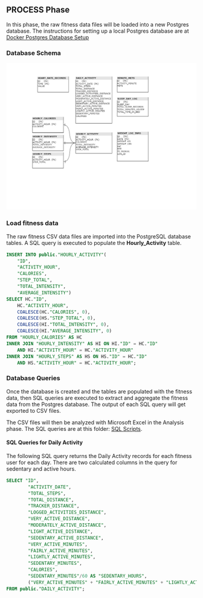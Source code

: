 ## PROCESS Phase

In this phase, the raw fitness data files will be loaded into a new Postgres database.  The instructions for setting up a local Postgres database are at <a href="Docker%20PostgreSQL%20Database%20Setup.md" target="_blank">Docker Postgres Database Setup</a>


### Database Schema

![](resources/Fitness%20Tracker%20Database.drawio.png)

### Load fitness data

The raw fitness CSV data files are imported into the PostgreSQL database tables.  A SQL query is executed to populate the **Hourly_Activity** table.

```sql
INSERT INTO public."HOURLY_ACTIVITY"(
	"ID", 
	"ACTIVITY_HOUR", 
	"CALORIES", 
	"STEP_TOTAL", 
	"TOTAL_INTENSITY", 
	"AVERAGE_INTENSITY")
SELECT HC."ID", 
	HC."ACTIVITY_HOUR", 
	COALESCE(HC."CALORIES", 0),
	COALESCE(HS."STEP_TOTAL", 0), 
	COALESCE(HI."TOTAL_INTENSITY", 0), 
	COALESCE(HI."AVERAGE_INTENSITY", 0)
FROM "HOURLY_CALORIES" AS HC
INNER JOIN "HOURLY_INTENSITY" AS HI ON HI."ID" = HC."ID"
	AND HI."ACTIVITY_HOUR" = HC."ACTIVITY_HOUR"
INNER JOIN "HOURLY_STEPS" AS HS ON HS."ID" = HC."ID"
	AND HS."ACTIVITY_HOUR" = HC."ACTIVITY_HOUR";
```


### Database Queries

Once the database is created and the tables are populated with the fitness data, then SQL queries are executed to extract and aggregate the fitness data from the Postgres database. The output of each SQL query will get exported to CSV files. 

The CSV files will then be analyzed with Microsoft Excel in the Analysis phase. The SQL queries are at this folder: <a href="https://github.com/mwalbers1/Google-Data-Analytics-capstone/tree/main/Sql%20Scripts" target="_blank">SQL Scripts</a>.


#### SQL Queries for Daily Activity

The following SQL query returns the Daily Activity records for each fitness user for each day.  There are two calculated columns in the query for sedentary and active hours.

```sql
SELECT "ID", 
		"ACTIVITY_DATE", 
		"TOTAL_STEPS", 
		"TOTAL_DISTANCE", 
		"TRACKER_DISTANCE", 
		"LOGGED_ACTIVITIES_DISTANCE", 
		"VERY_ACTIVE_DISTANCE", 
		"MODERATELY_ACTIVE_DISTANCE", 
		"LIGHT_ACTIVE_DISTANCE", 
		"SEDENTARY_ACTIVE_DISTANCE", 
		"VERY_ACTIVE_MINUTES", 
		"FAIRLY_ACTIVE_MINUTES", 
		"LIGHTLY_ACTIVE_MINUTES", 
		"SEDENTARY_MINUTES", 
		"CALORIES",
		"SEDENTARY_MINUTES"/60 AS "SEDENTARY_HOURS",
		("VERY_ACTIVE_MINUTES" + "FAIRLY_ACTIVE_MINUTES" + "LIGHTLY_ACTIVE_MINUTES") AS "ACTIVE_HOURS"
FROM public."DAILY_ACTIVITY";
```


